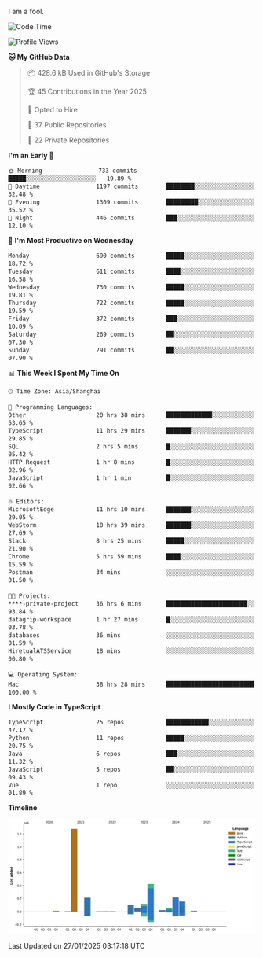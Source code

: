 I am a fool.

<!--START_SECTION:waka-->
![Code Time](http://img.shields.io/badge/Code%20Time-2%2C495%20hrs%2020%20mins-blue)

![Profile Views](http://img.shields.io/badge/Profile%20Views-1-blue)

**🐱 My GitHub Data** 

> 📦 428.6 kB Used in GitHub's Storage 
 > 
> 🏆 45 Contributions in the Year 2025
 > 
> 💼 Opted to Hire
 > 
> 📜 37 Public Repositories 
 > 
> 🔑 22 Private Repositories 
 > 
**I'm an Early 🐤** 

```text
🌞 Morning                733 commits         █████░░░░░░░░░░░░░░░░░░░░   19.89 % 
🌆 Daytime                1197 commits        ████████░░░░░░░░░░░░░░░░░   32.48 % 
🌃 Evening                1309 commits        █████████░░░░░░░░░░░░░░░░   35.52 % 
🌙 Night                  446 commits         ███░░░░░░░░░░░░░░░░░░░░░░   12.10 % 
```
📅 **I'm Most Productive on Wednesday** 

```text
Monday                   690 commits         █████░░░░░░░░░░░░░░░░░░░░   18.72 % 
Tuesday                  611 commits         ████░░░░░░░░░░░░░░░░░░░░░   16.58 % 
Wednesday                730 commits         █████░░░░░░░░░░░░░░░░░░░░   19.81 % 
Thursday                 722 commits         █████░░░░░░░░░░░░░░░░░░░░   19.59 % 
Friday                   372 commits         ███░░░░░░░░░░░░░░░░░░░░░░   10.09 % 
Saturday                 269 commits         ██░░░░░░░░░░░░░░░░░░░░░░░   07.30 % 
Sunday                   291 commits         ██░░░░░░░░░░░░░░░░░░░░░░░   07.90 % 
```


📊 **This Week I Spent My Time On** 

```text
🕑︎ Time Zone: Asia/Shanghai

💬 Programming Languages: 
Other                    20 hrs 38 mins      █████████████░░░░░░░░░░░░   53.65 % 
TypeScript               11 hrs 29 mins      ███████░░░░░░░░░░░░░░░░░░   29.85 % 
SQL                      2 hrs 5 mins        █░░░░░░░░░░░░░░░░░░░░░░░░   05.42 % 
HTTP Request             1 hr 8 mins         █░░░░░░░░░░░░░░░░░░░░░░░░   02.96 % 
JavaScript               1 hr 1 min          █░░░░░░░░░░░░░░░░░░░░░░░░   02.66 % 

🔥 Editors: 
MicrosoftEdge            11 hrs 10 mins      ███████░░░░░░░░░░░░░░░░░░   29.05 % 
WebStorm                 10 hrs 39 mins      ███████░░░░░░░░░░░░░░░░░░   27.69 % 
Slack                    8 hrs 25 mins       █████░░░░░░░░░░░░░░░░░░░░   21.90 % 
Chrome                   5 hrs 59 mins       ████░░░░░░░░░░░░░░░░░░░░░   15.59 % 
Postman                  34 mins             ░░░░░░░░░░░░░░░░░░░░░░░░░   01.50 % 

🐱‍💻 Projects: 
****-private-project     36 hrs 6 mins       ███████████████████████░░   93.84 % 
datagrip-workspace       1 hr 27 mins        █░░░░░░░░░░░░░░░░░░░░░░░░   03.78 % 
databases                36 mins             ░░░░░░░░░░░░░░░░░░░░░░░░░   01.59 % 
HiretualATSService       18 mins             ░░░░░░░░░░░░░░░░░░░░░░░░░   00.80 % 

💻 Operating System: 
Mac                      38 hrs 28 mins      █████████████████████████   100.00 % 
```

**I Mostly Code in TypeScript** 

```text
TypeScript               25 repos            ████████████░░░░░░░░░░░░░   47.17 % 
Python                   11 repos            █████░░░░░░░░░░░░░░░░░░░░   20.75 % 
Java                     6 repos             ███░░░░░░░░░░░░░░░░░░░░░░   11.32 % 
JavaScript               5 repos             ██░░░░░░░░░░░░░░░░░░░░░░░   09.43 % 
Vue                      1 repo              ░░░░░░░░░░░░░░░░░░░░░░░░░   01.89 % 
```



**Timeline**

![Lines of Code chart](https://raw.githubusercontent.com/VeejaLiu/VeejaLiu/master/assets/bar_graph.png)


 Last Updated on 27/01/2025 03:17:18 UTC
<!--END_SECTION:waka-->
